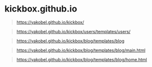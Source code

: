 # kickbox.github.io

> https://yakobel.github.io/kickbox/

> https://yakobel.github.io/kickbox/users/templates/users/

> https://yakobel.github.io/kickbox/blog/templates/blog

> https://yakobel.github.io/kickbox/blog/templates/blog/main.html

> https://yakobel.github.io/kickbox/blog/templates/blog/home.html
